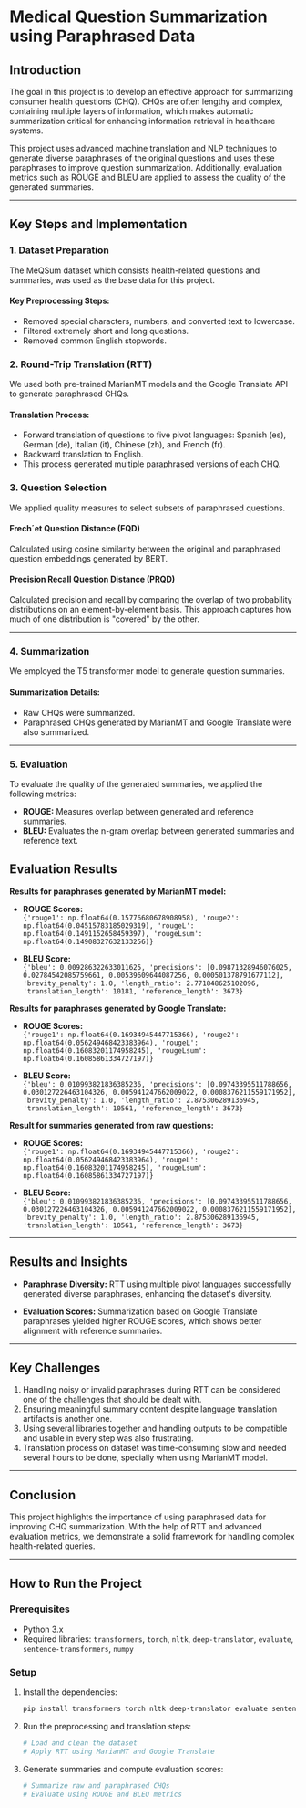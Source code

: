 # Medical Question Summarization using Paraphrased Data

## Introduction
The goal in this project is to develop an effective approach for summarizing consumer health questions (CHQ). CHQs are often lengthy and complex, containing multiple layers of information, which makes automatic summarization critical for enhancing information retrieval in healthcare systems.

This project uses advanced machine translation and NLP techniques to generate diverse paraphrases of the original questions and uses these paraphrases to improve question summarization. Additionally, evaluation metrics such as ROUGE and BLEU are applied to assess the quality of the generated summaries.

---

## Key Steps and Implementation

### 1. Dataset Preparation
The MeQSum dataset which consists health-related questions and summaries, was used as the base data for this project.

#### Key Preprocessing Steps:
- Removed special characters, numbers, and converted text to lowercase.
- Filtered extremely short and long questions.
- Removed common English stopwords.

### 2. Round-Trip Translation (RTT)
We used both pre-trained MarianMT models and the Google Translate API to generate paraphrased CHQs.

#### Translation Process:
- Forward translation of questions to five pivot languages: Spanish (es), German (de), Italian (it), Chinese (zh), and French (fr).
- Backward translation to English.
- This process generated multiple paraphrased versions of each CHQ.

### 3. Question Selection
We applied quality measures to select subsets of paraphrased questions.

#### Frech´et Question Distance (FQD)
Calculated using cosine similarity between the original and paraphrased question embeddings generated by BERT.

#### Precision Recall Question Distance (PRQD)
Calculated precision and recall by comparing the overlap of two probability distributions on an element-by-element basis. This approach captures how much of one distribution is "covered" by the other.

---

### 4. Summarization
We employed the T5 transformer model to generate question summaries.

#### Summarization Details:
- Raw CHQs were summarized.
- Paraphrased CHQs generated by MarianMT and Google Translate were also summarized.

---

### 5. Evaluation
To evaluate the quality of the generated summaries, we applied the following metrics:

- **ROUGE:** Measures overlap between generated and reference summaries.
- **BLEU:** Evaluates the n-gram overlap between generated summaries and reference text.


## Evaluation Results

**Results for paraphrases generated by MarianMT model:**

- **ROUGE Scores:**  
  `{'rouge1': np.float64(0.15776680678908958), 'rouge2': np.float64(0.04515783185029319), 'rougeL': np.float64(0.1491152658459397), 'rougeLsum': np.float64(0.14908327632133256)}`

- **BLEU Score:**  
  `{'bleu': 0.009286322633011625, 'precisions': [0.09871328946076025, 0.02784542085759661, 0.00539609644087256, 0.000501378791677112], 'brevity_penalty': 1.0, 'length_ratio': 2.771848625102096, 'translation_length': 10181, 'reference_length': 3673}`

**Results for paraphrases generated by Google Translate:**

- **ROUGE Scores:**  
  `{'rouge1': np.float64(0.16934945447715366), 'rouge2': np.float64(0.056249468423383964), 'rougeL': np.float64(0.16083201174958245), 'rougeLsum': np.float64(0.16085861334727197)}`

- **BLEU Score:**  
  `{'bleu': 0.010993821836385236, 'precisions': [0.09743395511788656, 0.030127226463104326, 0.005941247662009022, 0.0008376211559171952], 'brevity_penalty': 1.0, 'length_ratio': 2.875306289136945, 'translation_length': 10561, 'reference_length': 3673}`

**Result for summaries generated from raw questions:**

- **ROUGE Scores:**  
  `{'rouge1': np.float64(0.16934945447715366), 'rouge2': np.float64(0.056249468423383964), 'rougeL': np.float64(0.16083201174958245), 'rougeLsum': np.float64(0.16085861334727197)}`

- **BLEU Score:**  
  `{'bleu': 0.010993821836385236, 'precisions': [0.09743395511788656, 0.030127226463104326, 0.005941247662009022, 0.0008376211559171952], 'brevity_penalty': 1.0, 'length_ratio': 2.875306289136945, 'translation_length': 10561, 'reference_length': 3673}`
---

## Results and Insights
- **Paraphrase Diversity:** RTT using multiple pivot languages successfully generated diverse paraphrases, enhancing the dataset's diversity.

- **Evaluation Scores:** Summarization based on Google Translate paraphrases yielded higher ROUGE scores, which shows better alignment with reference summaries.

---

## Key Challenges
1. Handling noisy or invalid paraphrases during RTT can be considered one of the challenges that should be dealt with. 
2. Ensuring meaningful summary content despite language translation artifacts is another one.
3. Using several libraries together and handling outputs to be compatible and usable in every step was also frustrating.
4. Translation process on dataset was time-consuming slow and needed several hours to be done, specially when using MarianMT model. 

---

## Conclusion
This project highlights the importance of using paraphrased data for improving CHQ summarization. With the help of RTT and advanced evaluation metrics, we demonstrate a solid framework for handling complex health-related queries.

---

## How to Run the Project

### Prerequisites
- Python 3.x
- Required libraries: `transformers`, `torch`, `nltk`, `deep-translator`, `evaluate`, `sentence-transformers`, `numpy`

### Setup
1. Install the dependencies:
   ```bash
   pip install transformers torch nltk deep-translator evaluate sentence-transformers
   ```

2. Run the preprocessing and translation steps:
   ```python
   # Load and clean the dataset
   # Apply RTT using MarianMT and Google Translate
   ```

3. Generate summaries and compute evaluation scores:
   ```python
   # Summarize raw and paraphrased CHQs
   # Evaluate using ROUGE and BLEU metrics
   ```